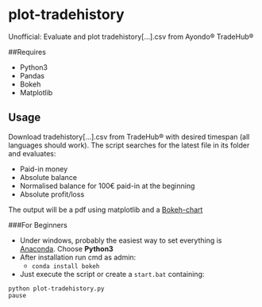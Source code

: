 # plot-tradehistory
Unofficial: Evaluate and plot tradehistory[…].csv from Ayondo® TradeHub® 

##Requires
- Python3
- Pandas
- Bokeh
- Matplotlib

## Usage
Download tradehistory[…].csv from TradeHub® with desired timespan (all languages should work).
The script searches for the latest file in its folder and evaluates:
- Paid-in money
- Absolute balance
- Normalised balance for 100€ paid-in at the beginning
- Absolute profit/loss

The output will be a pdf using matplotlib and a [Bokeh-chart](http://bokeh.pydata.org/en/0.11.0/docs/reference/charts.html#timeseries)

###For Beginners
- Under windows, probably the easiest way to set everything is [Anaconda](https://www.continuum.io/downloads). Choose **Python3**
- After installation run cmd as admin:
  - `conda install bokeh`
- Just execute the script or create a `start.bat` containing:
```
python plot-tradehistory.py
pause
```
